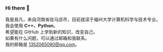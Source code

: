 ### Hi there 👋

我是易凡，来自河南省驻马店市，目前就读于福州大学计算机科学与技术专业。<br />
我会使用 **C++、Python**。<br />
希望能在 GitHub 上学到新的知识，改变自己。<br />
如果有什么问题，可以通过邮箱和我联系。<br />
我的邮箱是 1352065090@qq.com。<br />
